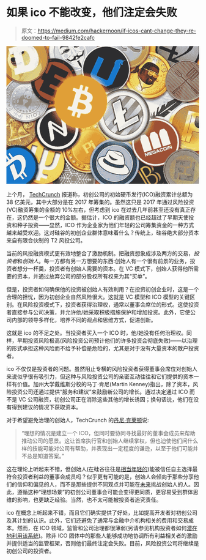 # 如果 ico 不能改变，他们注定会失败

> 原文：<https://medium.com/hackernoon/if-icos-cant-change-they-re-doomed-to-fail-9842fe2cafc>

![](img/89bc1fd92fbbe85b448cdda8c9a8f25e.png)

上个月， [TechCrunch](https://techcrunch.com/2017/12/16/do-good-companies-ico/) 报道称，初创公司的初始硬币发行(ICO)融资累计总额为 38 亿美元，其中大部分是在 2017 年筹集的。虽然这只是 2017 年通过风险投资(VC)融资筹集的金额的 10%左右，但考虑到 ico 在过去几年前甚至还没有真正存在，这仍然是一个很大的金额。据估计，ICO 的融资额也已经超过了早期天使投资和种子投资——显然，ICO 作为企业家为他们年轻的公司筹集资金的一种方式越来越受欢迎。这对硅谷的初创企业群体意味着什么？传统上，硅谷绝大部分资本来自有限合伙制的 T2 风投公司。

当前的风投融资模式更有效地整合了激励机制。把融资想象成涉及两方的交易，*投资者*和*创始人*。每一方都有另一方想要的东西:创始人有一个很有前景的业务，投资者想分一杯羹，投资者有创始人需要的资本。在 VC 模式下，创始人获得他所需要的资本，并通过放弃公司的部分股权所有权来为其“买单”。

但是，投资者如何确保他的投资被创始人有效利用？在投资初创企业时，这是一个合理的担忧，因为初创企业自然风险很大。这就是 VC 模型和 ICO 模型的关键区别。在风险投资模式下，投资者获得治理权，通常以董事会席位的形式。这使投资者直接参与公司决策，并允许他/她采取积极措施保护和增加投资。此外，它使公司内部的领导多样化，培养不同的观点和思维方式，促进创新。

这就是 ico 的不足之处。当投资者买入一个 ICO 时，他/她没有任何治理权。同样，早期投资风险极高(风险投资公司预计他们的许多投资会彻底失败)——以治理的形式承担这种风险而不给予补偿是危险的，尤其是对于没有大量资本的散户投资者。

ico 不仅仅是投资者的问题。虽然阻止专横的风险投资者获得董事会席位对创始人来说似乎很有吸引力，但这种与风险投资公司的亲密互动往往和它们提供的资本一样有价值。加州大学戴维斯分校的马丁·肯尼(Martin Kenney)指出，除了资本，风险投资公司还通过提供“服务和建议”来鼓励新公司的增长。通过决定通过 ICO 而不是 VC 公司融资，初创公司正在消除这些其他的增长诱因；换句话说，他们在没有得到建议的情况下获取资本。

对于希望避免治理的创始人，TechCrunch 的[丹尼·克莱顿](https://techcrunch.com/2017/12/16/do-good-companies-ico/)说:

> “理想的情况是建立一个 ICO，但同时要协同寻找最好的董事会成员来帮助推动公司的愿景。这让首席执行官和创始人继续掌权，但也迫使他们问什么样的技能可能对公司有帮助，并表现出一定程度的谦逊，以至于他们可能并不总是知道答案。”

这在理论上听起来不错，但创始人(在硅谷往往是[相当年轻的](https://hbr.org/2014/04/how-old-are-silicon-valleys-top-founders-heres-the-data))能被信任自主选择最符合投资者利益的董事会成员吗？似乎更有可能的是，创始人会倾向于那些分享他们的信仰和偏见的人，而不是那些提供不同观点并可能在[未来](https://hackernoon.com/tagged/future)挑战创始人的人。因此，遵循这种“理想场景”的初创公司董事会可能会变得更同质，更容易受到群体思维的影响，也更缺乏经验。当然，也不太可能被投资者追究责任。

ico 在概念上听起来不错，而且它们确实提供了好处，比如提高开发者对初创公司及其计划的认识。此外，它们还避免了通常与金融中介机构相关的费用和交易成本。然而，在 ICO 领域，监管和公司治理都很薄弱(另请参见机构投资者如何[潜在地利用该系统](https://hackernoon.com/is-regulation-needed-for-institutional-investors-in-ico-pre-sales-463741dfd59))。除非 ICO 团体中的那些人能够成功地协调所有利益相关者的激励并提供适当的监管框架，否则他们最终注定会失败。目前，风险投资公司将继续是初创公司的投资者。